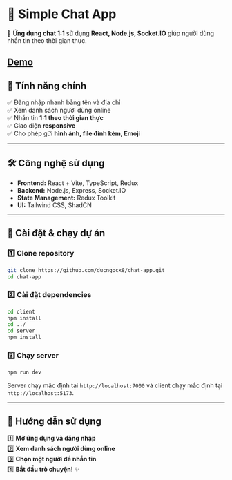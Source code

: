 # 💬 Simple Chat App

🚀 **Ứng dụng chat 1:1** sử dụng **React, Node.js, Socket.IO** giúp người dùng nhắn tin theo thời gian thực.
 
[Demo](https://chat-app.kiemthecaofree.com)
---

## 📌 **Tính năng chính**
✅ Đăng nhập nhanh bằng tên và địa chỉ  
✅ Xem danh sách người dùng online  
✅ Nhắn tin **1:1 theo thời gian thực**  
✅ Giao diện **responsive**  
✅ Cho phép gửi **hình ảnh, file đính kèm, Emoji** 

---

## 🛠 **Công nghệ sử dụng**
- **Frontend:** React + Vite, TypeScript, Redux  
- **Backend:** Node.js, Express, Socket.IO  
- **State Management:** Redux Toolkit  
- **UI:** Tailwind CSS, ShadCN  

---

## 🚀 **Cài đặt & chạy dự án**
### 1️⃣ **Clone repository**
```bash
git clone https://github.com/ducngocx8/chat-app.git
cd chat-app
```

### 2️⃣ **Cài đặt dependencies**
```bash
cd client
npm install
cd ../
cd server
npm install
```

### 3️⃣ **Chạy server**
```bash
npm run dev
```
Server chạy mặc định tại `http://localhost:7000` và client chạy mắc định tại `http://localhost:5173`.

---

## 🎯 **Hướng dẫn sử dụng**
1️⃣ **Mở ứng dụng và đăng nhập**  
2️⃣ **Xem danh sách người dùng online**  
3️⃣ **Chọn một người để nhắn tin**  
4️⃣ **Bắt đầu trò chuyện!** ✨  


